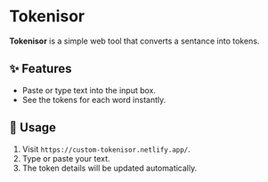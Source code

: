 # Tokenisor

**Tokenisor** is a simple web tool that converts a sentance into tokens.

## ✨ Features

- Paste or type text into the input box.
- See the tokens for each word instantly.

## 🚀 Usage

1. Visit `https://custom-tokenisor.netlify.app/`.
2. Type or paste your text.
3. The token details will be updated automatically.

